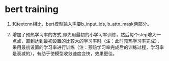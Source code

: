 # bert training

1. 和textcnn相比，bert模型输入需要b_input_ids, b_attn_mask两部分。

2. 增加了预热学习率的方式,即先用最初的小学习率训练，然后每个step增大一点点，直到达到最初设置的比较大的学习率时（注：此时预热学习率完成），采用最初设置的学习率进行训练（注：预热学习率完成后的训练过程，学习率是衰减的），有助于使模型收敛速度变快，效果更佳。
